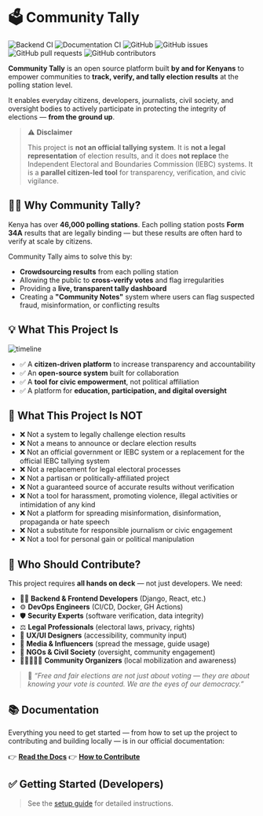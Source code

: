 
# 🗳️ Community Tally

![Backend CI](https://github.com/shamash92/Community-Tally/actions/workflows/django.yml/badge.svg)
![Documentation CI](https://github.com/shamash92/Community-Tally/actions/workflows/automatic-doc-checks.yml/badge.svg)
![GitHub](https://img.shields.io/github/license/shamash92/Community-Tally)
![GitHub issues](https://img.shields.io/github/issues/shamash92/Community-Tally)
![GitHub pull requests](https://img.shields.io/github/issues-pr/shamash92/Community-Tally)
![GitHub contributors](https://img.shields.io/github/contributors/shamash92/Community-Tally)

**Community Tally** is an open source platform built **by and for Kenyans** to empower communities to **track, verify, and tally election results** at the polling station level.

It enables everyday citizens, developers, journalists, civil society, and oversight bodies to actively participate in protecting the integrity of elections — **from the ground up**.

> ⚠️ **Disclaimer**
>
> This project is **not an official tallying system**. It is **not a legal representation** of election results, and it does **not replace** the Independent Electoral and Boundaries Commission (IEBC) systems.
> It is a **parallel citizen-led tool** for transparency, verification, and civic vigilance.

## 🤷‍♂️ Why Community Tally?

Kenya has over **46,000 polling stations**. Each polling station posts **Form 34A** results that are legally binding — but these results are often hard to verify at scale by citizens.

Community Tally aims to solve this by:

- **Crowdsourcing results** from each polling station
- Allowing the public to **cross-verify votes** and flag irregularities
- Providing a **live, transparent tally dashboard**
- Creating a **"Community Notes"** system where users can flag suspected fraud, misinformation, or conflicting results

## 💡 What This Project Is

![timeline](https://github.com/user-attachments/assets/e2bf626c-1624-4d9d-991e-2eaee51259b4)

- ✅ A **citizen-driven platform** to increase transparency and accountability
- ✅ An **open-source system** built for collaboration
- ✅ A **tool for civic empowerment**, not political affiliation
- ✅ A platform for **education, participation, and digital oversight**

## 🚫 What This Project Is NOT

- ❌ Not a system to legally challenge election results
- ❌ Not a means to announce or declare election results
- ❌ Not an official government or IEBC system or a replacement for the official IEBC tallying system
- ❌ Not a replacement for legal electoral processes
- ❌ Not a partisan or politically-affiliated project
- ❌ Not a guaranteed source of accurate results without verification
- ❌ Not a tool for harassment, promoting violence, illegal activities or intimidation of any kind
- ❌ Not a platform for spreading misinformation, disinformation, propaganda or hate speech
- ❌ Not a substitute for responsible journalism or civic engagement
- ❌ Not a tool for personal gain or political manipulation

## 👥 Who Should Contribute?

This project requires **all hands on deck** — not just developers. We need:

- 🧑‍💻 **Backend & Frontend Developers** (Django, React, etc.)
- ⚙️ **DevOps Engineers** (CI/CD, Docker, GH Actions)
- 🛡️ **Security Experts** (software verification, data integrity)
- ⚖️ **Legal Professionals** (electoral laws, privacy, rights)
- 🧠 **UX/UI Designers** (accessibility, community input)
- 📣 **Media & Influencers** (spread the message, guide usage)
- 🧭 **NGOs & Civil Society** (oversight, community engagement)
- 🧑🏾‍🤝‍🧑🏽 **Community Organizers** (local mobilization and awareness)

> 💬 _“Free and fair elections are not just about voting — they are about knowing your vote is counted. We are the eyes of our democracy.”_

## 📚 Documentation

Everything you need to get started — from how to set up the project to contributing and building locally — is in our official documentation:

👉 **[Read the Docs](https://community-tally.readthedocs.io)**
👉 **[How to Contribute](<https://github.com/shamash92/Community-Tally/issues/new?title=docs%3A+TYPE+YOUR+QUESTION+HERE&body=*Please%20describe%20the%20question%20or%20issue%20you%27re%20facing%20with%20%22Community%20Tally%20documentation%22.*%0A%0A%0A%0A%0A---%0A*Reported+from%3A+https://community-tally.readthedocs.io/>)**

## ✅ Getting Started (Developers)

> See the [setup guide](https://community-tally.readthedocs.io/tutorials/setup)  for detailed instructions.
